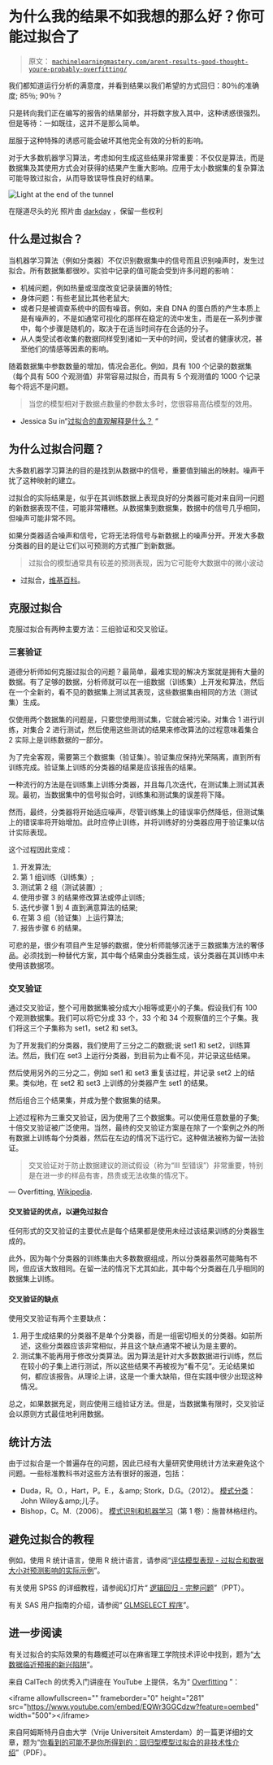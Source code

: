 # 为什么我的结果不如我想的那么好？你可能过拟合了

> 原文： [`machinelearningmastery.com/arent-results-good-thought-youre-probably-overfitting/`](https://machinelearningmastery.com/arent-results-good-thought-youre-probably-overfitting/)

我们都知道运行分析的满意度，并看到结果以我们希望的方式回归：80％的准确度; 85％; 90％？

只是转向我们正在编写的报告的结果部分，并将数字放入其中，这种诱惑很强烈。但是等待：一如既往，这并不是那么简单。

屈服于这种特殊的诱惑可能会破坏其他完全有效的分析的影响。

对于大多数机器学习算法，考虑如何生成这些结果非常重要：不仅仅是算法，而是数据集及其使用方式会对获得的结果产生重大影响。应用于太小数据集的复杂算法可能导致过拟合，从而导致误导性良好的结果。

![Light at the end of the tunnel](https://3qeqpr26caki16dnhd19sv6by6v-wpengine.netdna-ssl.com/wp-content/uploads/2014/11/Light-at-the-end-of-the-tunnel.jpg)

在隧道尽头的光
照片由 [darkday](http://www.flickr.com/photos/drainrat/14928494590) ，保留一些权利

## 什么是过拟合？

当机器学习算法（例如分类器）不仅识别数据集中的信号而且识别噪声时，发生过拟合。所有数据集都很吵。实验中记录的值可能会受到许多问题的影响：

*   机械问题，例如热量或湿度改变记录装置的特性;
*   身体问题：有些老鼠比其他老鼠大;
*   或者只是被调查系统中的固有噪音。例如，来自 DNA 的蛋白质的产生本质上是有噪声的，不是如通常可视化的那样在稳定的流中发生，而是在一系列步骤中，每个步骤是随机的，取决于在适当时间存在合适的分子。
*   从人类受试者收集的数据同样受到诸如一天中的时间，受试者的健康状况，甚至他们的情感等因素的影响。

随着数据集中参数数量的增加，情况会恶化。例如，具有 100 个记录的数据集（每个具有 500 个观测值）非常容易过拟合，而具有 5 个观测值的 1000 个记录每个将远不是问题。

> 当您的模型相对于数据点数量的参数太多时，您很容易高估模型的效用。

- Jessica Su in“[过拟合的直观解释是什么？](http://www.quora.com/What-is-an-intuitive-explanation-of-overfitting) “

## 为什么过拟合问题？

大多数机器学习算法的目的是找到从数据中的信号，重要值到输出的映射。噪声干扰了这种映射的建立。

过拟合的实际结果是，似乎在其训练数据上表现良好的分类器可能对来自同一问题的新数据表现不佳，可能非常糟糕。从数据集到数据集，数据中的信号几乎相同，但噪声可能非常不同。

如果分类器适合噪声和信号，它将无法将信号与新数据上的噪声分开。开发大多数分类器的目的是让它们以可预测的方式推广到新数据。

> 过拟合的模型通常具有较差的预测表现，因为它可能夸大数据中的微小波动

- 过拟合，[维基百科](http://en.wikipedia.org/wiki/Overfitting)。

## 克服过拟合

克服过拟合有两种主要方法：三组验证和交叉验证。

### 三套验证

道德分析师如何克服过拟合的问题？最简单，最难实现的解决方案就是拥有大量的数据。有了足够的数据，分析师就可以在一组数据（训练集）上开发和算法，然后在一个全新的，看不见的数据集上测试其表现，这些数据集由相同的方法（测试集）生成。

仅使用两个数据集的问题是，只要您使用测试集，它就会被污染。对集合 1 进行训练，对集合 2 进行测试，然后使用这些测试的结果来修改算法的过程意味着集合 2 实际上是训练数据的一部分。

为了完全客观，需要第三个数据集（验证集）。验证集应保持光荣隔离，直到所有训练完成。验证集上训练的分类器的结果是应该报告的结果。

一种流行的方法是在训练集上训练分类器，并且每几次迭代，在测试集上测试其表现。最初，当数据集中的信号拟合时，训练集和测试集的误差将下降。

然而，最终，分类器将开始适应噪声，尽管训练集上的错误率仍然降低，但测试集上的错误率将开始增加。此时应停止训练，并将训练好的分类器应用于验证集以估计实际表现。

这个过程因此变成：

1.  开发算法;
2.  第 1 组训练（训练集）;
3.  测试第 2 组（测试装置）;
4.  使用步骤 3 的结果修改算法或停止训练;
5.  迭代步骤 1 到 4 直到满意算法的结果;
6.  在第 3 组（验证集）上运行算法;
7.  报告步骤 6 的结果。

可悲的是，很少有项目产生足够的数据，使分析师能够沉迷于三数据集方法的奢侈品。必须找到一种替代方案，其中每个结果由分类器生成，该分类器在其训练中未使用该数据项。

### 交叉验证

通过交叉验证，整个可用数据集被分成大小相等或更小的子集。假设我们有 100 个观测数据集。我们可以将它分成 33 个，33 个和 34 个观察值的三个子集。我们将这三个子集称为 set1，set2 和 set3。

为了开发我们的分类器，我们使用了三分之二的数据;说 set1 和 set2，训练算法。然后，我们在 set3 上运行分类器，到目前为止看不见，并记录这些结果。

然后使用另外的三分之二，例如 set1 和 set3 重复该过程，并记录 set2 上的结果。类似地，在 set2 和 set3 上训练的分类器产生 set1 的结果。

然后组合三个结果集，并成为整个数据集的结果。

上述过程称为三重交叉验证，因为使用了三个数据集。可以使用任意数量的子集;十倍交叉验证被广泛使用。当然，最终的交叉验证方案是在除了一个案例之外的所有数据上训练每个分类器，然后在左边的情况下运行它。这种做法被称为留一法验证。

> 交叉验证对于防止数据建议的测试假设（称为“III 型错误”）非常重要，特别是在进一步的样品有害，昂贵或无法收集的情况下。

— Overfitting, [Wikipedia](http://en.wikipedia.org/wiki/Overfitting).

#### 交叉验证的优点，以避免过拟合

任何形式的交叉验证的主要优点是每个结果都是使用未经过该结果训练的分类器生成的。

此外，因为每个分类器的训练集由大多数数据组成，所以分类器虽然可能略有不同，但应该大致相同。在留一法的情况下尤其如此，其中每个分类器在几乎相同的数据集上训练。

#### 交叉验证的缺点

使用交叉验证有两个主要缺点：

1.  用于生成结果的分类器不是单个分类器，而是一组密切相关的分类器。如前所述，这些分类器应该非常相似，并且这个缺点通常不被认为是主要的。
2.  测试集不能再用于修改分类算法。因为算法是针对大多数数据进行训练，然后在较小的子集上进行测试，所以这些结果不再被视为“看不见”。无论结果如何，都应该报告。从理论上讲，这是一个重大缺陷，但在实践中很少出现这种情况。

总之，如果数据充足，则应使用三组验证方法。但是，当数据集有限时，交叉验证会以原则方式最佳地利用数据。

## 统计方法

由于过拟合是一个普遍存在的问题，因此已经有大量研究使用统计方法来避免这个问题。一些标准教科书对这些方法有很好的报道，包括：

*   Duda，R。O.，Hart，P。E.，＆amp; Stork，D.G。（2012）。 [模式分类](http://www.amazon.com/dp/0471056693?tag=inspiredalgor-20)：John Wiley＆amp;儿子。
*   Bishop，C。M.（2006）。 [模式识别和机器学习](http://www.amazon.com/dp/0387310738?tag=inspiredalgor-20)（第 1 卷）：施普林格纽约。

## 避免过拟合的教程

例如，使用 R 统计语言，使用 R 统计语言，请参阅“[评估模型表现 - 过拟合和数据大小对预测影响的实际示例](http://www.r-bloggers.com/evaluating-model-performance-a-practical-example-of-the-effects-of-overfitting-and-data-size-on-prediction/)”。

有关使用 SPSS 的详细教程，请参阅幻灯片“ [逻辑回归 - 完整问题](http://www.utexas.edu/courses/schwab/sw388r7/SolvingProblems/LogisticRegression_CompleteProblems.ppt)”（PPT）。

有关 SAS 用户指南的介绍，请参阅“ [GLMSELECT 程序](http://support.sas.com/documentation/cdl/en/statug/65328/HTML/default/viewer.htm#statug_glmselect_details25.htm)”。

## 进一步阅读

有关过拟合的实际效果的有趣概述可以在麻省理工学院技术评论中找到，题为“[大数据临近预报的新兴陷阱](http://www.technologyreview.com/view/530131/the-emerging-pitfalls-of-nowcasting-with-big-data/)”。

来自 CalTech 的优秀入门讲座在 YouTube 上提供，名为“ [Overfitting](https://www.youtube.com/watch?v=EQWr3GGCdzw) ”：

&lt;iframe allowfullscreen="" frameborder="0" height="281" src="https://www.youtube.com/embed/EQWr3GGCdzw?feature=oembed" width="500"&gt;&lt;/iframe&gt;

来自阿姆斯特丹自由大学（Vrije Universiteit Amsterdam）的一篇更详细的文章，题为“[你看到的可能不是你所得到的：回归型模型过拟合的非技术性介绍](http://www.cs.vu.nl/~eliens/sg/local/theory/overfitting.pdf)”（PDF）。